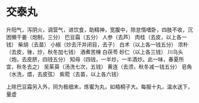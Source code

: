# 交泰丸



升阳气，泻阴火，调营气，进饮食，助精神，宽腹中，除怠惰嗜卧，四肢不收，沉困懒干姜（炮制，三分） 巴豆霜（五分） 人参（去芦） 肉桂（去皮，以上各一钱） 柴胡（去苗） 小椒（炒去汗并闭目，去子） 白术（以上各一钱五分） 浓朴（去皮，锉，炒，秋冬加七钱） 酒煮苦楝 白茯苓 砂仁（以上各三钱） 川乌头（炮，去皮脐，四钱五分） 知母（四钱，一半炒，一半酒炒。此一味，春夏所宜，秋冬去之） 吴茱萸（汤洗七次，五钱） 黄连（去须，秋冬减一钱五分） 皂角（水洗，煨，去皮弦） 紫菀（去苗，以上各六钱）

上除巴豆霜另入外，同为极细末，炼蜜为丸，如梧桐子大。每服十丸，温水送下，量虚